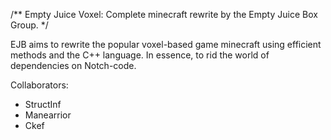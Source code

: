 /**
 Empty Juice Voxel: Complete minecraft rewrite by the Empty Juice Box Group.
 */

EJB aims to rewrite the popular voxel-based game minecraft using efficient
methods and the C++ language. In essence, to rid the world of dependencies
on Notch-code.

Collaborators:
* StructInf  
* Manearrior 
* Ckef       
